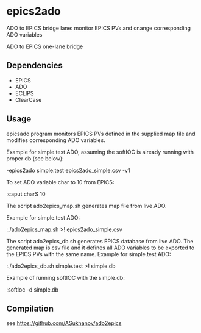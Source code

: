 # epics2ado
ADO to EPICS bridge lane: monitor EPICS PVs and cnange corresponding ADO variables

ADO to EPICS one-lane bridge

## Dependencies

- EPICS
- ADO
- ECLIPS
- ClearCase

## Usage

epicsado program  monitors EPICS PVs defined in the supplied map file and modifies corresponding ADO variables.

Example for simple.test ADO, assuming the softIOC is already running with proper db (see below):

-epics2ado simple.test epics2ado_simple.csv -v1

To set ADO variable char to 10 from EPICS:

:caput charS 10

The script ado2epics_map.sh generates map file from live ADO. 

Example for simple.test ADO:

:./ado2epics_map.sh >! epics2ado_simple.csv

The script ado2epics_db.sh generates EPICS database from live ADO. 
The generated map is csv file and it defines all ADO variables to be exported to the EPICS PVs with the same name.
Example for simple.test ADO:

:./ado2epics_db.sh simple.test >! simple.db

Example of running softIOC with the simple.db:

:softIoc -d simple.db

## Compilation

see https://github.com/ASukhanov/ado2epics
